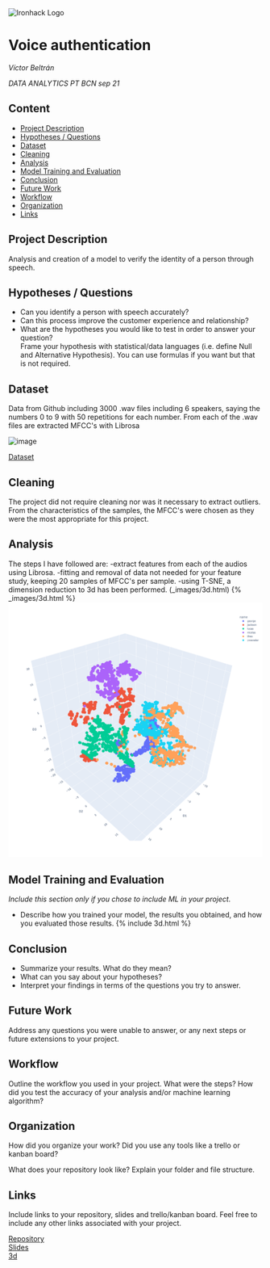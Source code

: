 <img src="https://bit.ly/2VnXWr2" alt="Ironhack Logo" width="100"/>

# Voice authentication
*Víctor Beltrán*

*DATA ANALYTICS PT BCN sep 21*

## Content
- [Project Description](#project-description)
- [Hypotheses / Questions](#hypotheses-questions)
- [Dataset](#dataset)
- [Cleaning](#cleaning)
- [Analysis](#analysis)
- [Model Training and Evaluation](#model-training-and-evaluation)
- [Conclusion](#conclusion)
- [Future Work](#future-work)
- [Workflow](#workflow)
- [Organization](#organization)
- [Links](#links)

## Project Description
Analysis and creation of a model to verify the identity of a person through speech.

## Hypotheses / Questions
* Can you identify a person with speech accurately?
* Can this process improve the customer experience and relationship?
* What are the hypotheses you would like to test in order to answer your question?  
Frame your hypothesis with statistical/data languages (i.e. define Null and Alternative Hypothesis). You can use formulas if you want but that is not required.

## Dataset
Data from Github including 3000 .wav files including 6 speakers, saying the numbers 0 to 9 with 50 repetitions for each number. 
From each of the .wav files are extracted MFCC's with Librosa

![image](https://user-images.githubusercontent.com/87228449/159769837-b6283262-f674-475d-b37f-060747be3847.png)

[Dataset](https://github.com/Jakobovski/free-spoken-digit-dataset)

## Cleaning
The project did not require cleaning nor was it necessary to extract outliers. From the characteristics of the samples, the MFCC's were chosen as they were the most appropriate for this project. 

## Analysis
The steps I have followed are:
-extract features from each of the audios using Librosa.
-fitting and removal of data not needed for your feature study, keeping 20 samples of MFCC's per sample.
-using T-SNE, a dimension reduction to 3d has been performed.
(_images/3d.html)
{% _images/3d.html %}
![image](https://github.com/victorbeltranjimenez/PR-Final/blob/main/_includes/3d_plot_img.png)

  

## Model Training and Evaluation
*Include this section only if you chose to include ML in your project.*
* Describe how you trained your model, the results you obtained, and how you evaluated those results.
{% include 3d.html %}

## Conclusion
* Summarize your results. What do they mean?
* What can you say about your hypotheses?
* Interpret your findings in terms of the questions you try to answer.

## Future Work
Address any questions you were unable to answer, or any next steps or future extensions to your project.

## Workflow
Outline the workflow you used in your project. What were the steps?
How did you test the accuracy of your analysis and/or machine learning algorithm?

## Organization
How did you organize your work? Did you use any tools like a trello or kanban board?

What does your repository look like? Explain your folder and file structure.

## Links
Include links to your repository, slides and trello/kanban board. Feel free to include any other links associated with your project.


[Repository](https://github.com/victorbeltranjimenez/PR-Final)  
[Slides](https://1drv.ms/p/s!AtLmbOgMHZpjg9QHOGK5rBUIrGrf1A?e=Fr3agp)  
[3d]()
